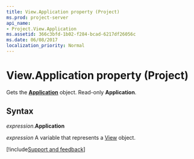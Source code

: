 ```yaml
---
title: View.Application property (Project)
ms.prod: project-server
api_name:
- Project.View.Application
ms.assetid: 366c3bfd-1b02-f284-bcad-6217df26056c
ms.date: 06/08/2017
localization_priority: Normal
---
```



# View.Application property (Project)

Gets the  **[Application](Project.Application.md)** object. Read-only **Application**.


## Syntax

_expression_.**Application**

_expression_ A variable that represents a [View](./Project.View.md) object.

[!include[Support and feedback](~/includes/feedback-boilerplate.md)]